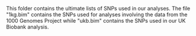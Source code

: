 This folder contains the ultimate lists of SNPs used in our analyses. The file "1kg.bim" contains the SNPs used for analyses involving the data from the 1000 Genomes Project while "ukb.bim" contains the SNPs used in our UK Biobank analysis. 
